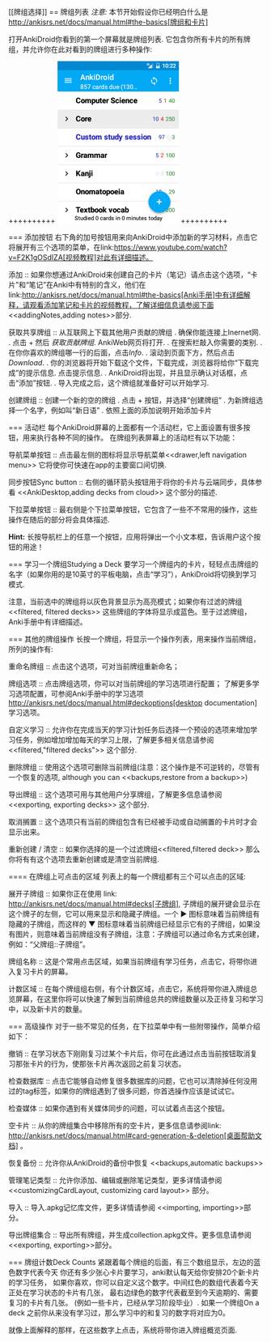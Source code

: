 [[牌组选择]]
== 牌组列表
*_注意:_* 本节开始假设你已经明白什么是 http://ankisrs.net/docs/manual.html#the-basics[牌组和卡片] 

打开AnkiDroid你看到的第一个屏幕就是牌组列表. 
它包含你所有卡片的所有牌组，并允许你在此对看到的牌组进行多种操作:

++++++++++
<img src="img/1-decks.png">
++++++++++

=== 添加按钮
右下角的加号按钮用来向AnkiDroid中添加新的学习材料，点击它将展开有三个选项的菜单，在link:https://www.youtube.com/watch?v=F2K1gOSdIZA[视频教程]对此有详细描述。

添加 :: 如果你想通过AnkiDroid来创建自己的卡片（笔记）请点击这个选项，“卡片”和“笔记”在Anki中有特别的含义，他们在link:http://ankisrs.net/docs/manual.html#the-basics[Anki手册]中有详细解释，请观看添加笔记和卡片的视频教程，了解详细信息请参阅下面<<addingNotes,adding notes>>部分.

获取共享牌组 :: 从互联网上下载其他用户贡献的牌组
 . 确保你能连接上Inernet网.
 . 点击 + 然后 *获取贡献牌组*. AnkiWeb网页将打开.
 . 在搜索栏敲入你需要的类别.
 . 在你你喜欢的牌组哪一行的后面，点击*Info*.
 . 滚动到页面下方，然后点击*Download*.
 . 你的浏览器将开始下载这个文件，下载完成，浏览器将给你“下载完成”的提示信息. 
 点击提示信息.
 . AnkiDroid将出现，并且显示确认对话框，点击“添加”按钮.
 . 导入完成之后，这个牌组就准备好可以开始学习.

创建牌组 :: 创建一个新的空的牌组
 . 点击 + 按钮，并选择“创建牌组”
 . 为新牌组选择一个名字，例如叫“新日语”
 . 依照上面的添加说明开始添加卡片

=== 活动栏
每个AnkiDroid屏幕的上面都有一个活动栏，它上面设置有很多按钮，用来执行各种不同的操作。
在牌组列表屏幕上的活动栏有以下功能：

导航菜单按钮 :: 点击最左侧的图标将显示导航菜单<<drawer,left navigation menu>> 它将使你可快速在app的主要窗口间切换.

同步按钮Sync button :: 右侧的循环箭头按钮用于将你的卡片与云端同步，具体参看
<<AnkiDesktop,adding decks from cloud>> 这个部分的描述.

下拉菜单按钮 :: 最右侧是个下拉菜单按钮，它包含了一些不不常用的操作，这些操作在随后的部分将会具体描述.

**Hint:** 长按导航栏上的任意一个按钮，应用将弹出一个小文本框，告诉用户这个按钮的用途！


=== 学习一个牌组Studying a Deck
要学习一个牌组内的卡片，轻轻点击牌组的名字（如果你用的是10英寸的平板电脑，点击“学习”），AnkiDroid将切换到学习模式. 

注意，当前选中的牌组将以灰色背景显示为高亮模式；如果你有过滤的牌组<<filtered, filtered decks>> 这些牌组的字体将显示成蓝色。至于过滤牌组，Anki手册中有详细描述。

=== 其他的牌组操作
长按一个牌组，将显示一个操作列表，用来操作当前牌组，所列的操作有:

重命名牌组 :: 点击这个选项，可对当前牌组重新命名；

牌组选项 :: 点击牌组选项，你可以对当前牌组的学习选项进行配置；
了解更多学习选项配置，可参阅Anki手册中的学习选项 http://ankisrs.net/docs/manual.html#deckoptions[desktop documentation] 学习选项。

自定义学习 :: 允许你在完成当天的学习计划任务后选择一个预设的选项来增加学习任务，例如增加增加每天的学习上限，了解更多相关信息请参阅 <<filtered,"filtered decks">> 这个部分.

删除牌组 :: 使用这个选项可删除当前牌组(注意：这个操作是不可逆转的，尽管有一个恢复的选项, although you can <<backups,restore from a backup>>)

导出牌组 :: 这个选项可用与其他用户分享牌组，了解更多信息请参阅 <<exporting, exporting decks>> 这个部分.

取消搁置 :: 这个选项只有当前的牌组包含有已经被手动或自动搁置的卡片时才会显示出来。

重新创建 / 清空 :: 如果你选择的是一个过滤牌组<<filtered,filtered deck>> 那么你将有有这个选项去重新创建或是清空当前牌组.


==== 在牌组上可点击的区域
列表上的每一个牌组都有三个可以点击的区域:

展开子牌组 :: 如果你正在使用 link: 
http://ankisrs.net/docs/manual.html#decks[子牌组], 子牌组的展开键会显示在这个牌子的左侧，它可以用来显示和隐藏子牌组。一个 ▶ 图标意味着当前牌组有隐藏的子牌组，而这样的 ▼ 图标意味着当前牌组已经显示它有的子牌组，如果没有图片，则意味着当前牌组没有子牌组，注意：子牌组可以通过命名方式来创建，例如：“父牌组::子牌组”。

牌组名称 :: 这是个常用点击区域，如果当前牌组有学习任务，点击它，将带你进入复习卡片的屏幕。

计数区域 :: 在每个牌组组右侧，有个计数区域，点击它，系统将带你进入牌组总览屏幕，在这里你将可以快速了解到当前牌组总共的牌组数量以及正待复习和学习中，以及新卡片的数量。

=== 高级操作
对于一些不常见的任务，在下拉菜单中有一些附带操作，简单介绍如下：

撤销 :: 在学习状态下刚刚复习过某个卡片后，你可在此通过点击当前按钮取消复习那张卡片的行为，使那张卡片再次返回之前复习状态。

检查数据库 :: 点击它能够自动修复很多数据库的问题，它也可以清除掉任何没用过的tag标签，如果你的牌组遇到了很多问题，你首选操作应该是试试它。

检查媒体 :: 如果你遇到有关媒体同步的问题，可以试着点击这个按钮。

空卡片 :: 从你的牌组集合中移除所有的空卡片，更多信息请参阅link: http://ankisrs.net/docs/manual.html#card-generation-&-deletion[桌面帮助文档] 。

恢复备份 :: 允许你从AnkiDroid的备份中恢复 <<backups,automatic backups>>

管理笔记类型 :: 允许你添加、编辑或删除笔记类型，更多详情请参阅 <<customizingCardLayout, customizing card layout>> 部分。

导入 :: 导入.apkg记忆库文件，更多详情请参阅 <<importing, importing>>部分。

导出牌组集合 :: 导出所有牌组，并生成collection.apkg文件。更多信息请参阅<<exporting, exporting>>部分。

=== 牌组计数Deck Counts
紧跟着每个牌组的后面，有三个数组显示，左边的蓝色数字代表今天
你还有多少张心卡片要学习，anki默认每天给你安排20个新卡片的学习任务，
如果你喜欢，你可以自定义这个数字。中间红色的数组代表着今天正处在学习状态的卡片有几张，
最右边绿色的数字代表截至到今天逾期的、需要复习的卡片有几张。
(例如一些卡片，已经从学习阶段毕业）. 如果一个牌组On a deck 
之前你从来没有学习过，那么学习中的和复习的数字将对应为0。

就像上面解释的那样，在这些数字上点击，系统将带你进入牌组概览页面.

